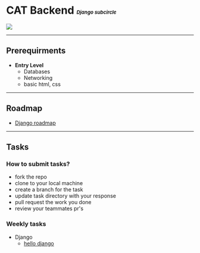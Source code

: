 # CAT Backend <font size="2">*Django subcircle*</font>

<!-- #### That's the palce where you find all work for django circle such as Roadmap, tasks, bootcamps code, etc. -->

![](https://github.com/sakhawy/CATCAMP2023/blob/main/docs/CATReloaded.png "")

---
## Prerequirments
* **Entry Level**
    * Databases
    * Networking
    * basic html, css
---
## Roadmap
 *  [Django roadmap][roadmap-url]
---
## Tasks
### How to submit tasks? 
* fork the repo 
* clone to your local machine 
* create a branch for the task 
* update task directory with your response
* pull request the work you done
* review your teammates pr's


### Weekly tasks
* Django
    * [hello django][task1-url]


<!-- MARKDOWN LINKS & IMAGES -->
<!-- https://www.markdownguide.org/basic-syntax/#reference-style-links -->
[roadmap-url]: https://github.com/MHMAD-ALAA/Backend-Django/blob/main/Roadmap.md
[task1-url]: https://github.com/MHMAD-ALAA/Backend-Django/tree/main/Hello%20django